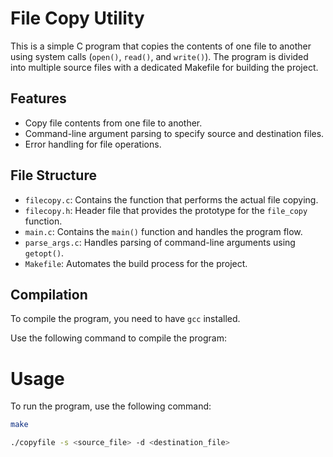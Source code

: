 # File Copy Utility

This is a simple C program that copies the contents of one file to another using system calls (`open()`, `read()`, and `write()`). The program is divided into multiple source files with a dedicated Makefile for building the project.

## Features

- Copy file contents from one file to another.
- Command-line argument parsing to specify source and destination files.
- Error handling for file operations.
  
## File Structure

- `filecopy.c`: Contains the function that performs the actual file copying.
- `filecopy.h`: Header file that provides the prototype for the `file_copy` function.
- `main.c`: Contains the `main()` function and handles the program flow.
- `parse_args.c`: Handles parsing of command-line arguments using `getopt()`.
- `Makefile`: Automates the build process for the project.

## Compilation

To compile the program, you need to have `gcc` installed.

Use the following command to compile the program:

# Usage
To run the program, use the following command:

```bash
make
```

```bash
./copyfile -s <source_file> -d <destination_file>
```
